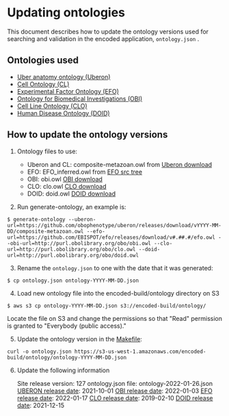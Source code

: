 Updating ontologies
=========================

This document describes how to update the ontology versions used for searching and validation in the encoded application, ```ontology.json``` .

Ontologies used
---------------- 

* [Uber anatomy ontology (Uberon)]
* [Cell Ontology (CL)]
* [Experimental Factor Ontology (EFO)]
* [Ontology for Biomedical Investigations (OBI)]
* [Cell Line Ontology (CLO)]
* [Human Disease Ontology (DOID)]

How to update the ontology versions
---------------- 

1. Ontology files to use:
	
	* Uberon and CL: composite-metazoan.owl from [Uberon download]
	* EFO: EFO_inferred.owl from [EFO src tree]
	* OBI: obi.owl [OBI download]
	* CLO: clo.owl [CLO download]
	* DOID: doid.owl [DOID download]

2. Run generate-ontology, an example is: 
```
$ generate-ontology --uberon-url=https://github.com/obophenotype/uberon/releases/download/vYYYY-MM-DD/composite-metazoan.owl --efo-url=https://github.com/EBISPOT/efo/releases/download/v#.##.#/efo.owl --obi-url=http://purl.obolibrary.org/obo/obi.owl --clo-url=http://purl.obolibrary.org/obo/clo.owl --doid-url=http://purl.obolibrary.org/obo/doid.owl
```
3. Rename the ```ontology.json``` to one with the date that it was generated:
```
$ cp ontology.json ontology-YYYY-MM-DD.json
```
4. Load new ontology file into the encoded-build/ontology directory on S3
```
$ aws s3 cp ontology-YYYY-MM-DD.json s3://encoded-build/ontology/
```
Locate the file on S3 and change the permissions so that "Read" permission is granted to "Everybody (public access)."

5.  Update the ontology version in the [Makefile]:
```
curl -o ontology.json https://s3-us-west-1.amazonaws.com/encoded-build/ontology/ontology-YYYY-MM-DD.json
```
6.  Update the following information
    
    Site release version: 127
    ontology.json file: ontology-2022-01-26.json
    [UBERON release date]: 2021-10-01
    [OBI release date]: 2022-01-03
    [EFO release date]: 2022-01-17
    [CLO release date]: 2019-02-10
    [DOID release date]: 2021-12-15

[Uber anatomy ontology (Uberon)]: http://uberon.org/
[Cell Ontology (CL)]: http://cellontology.org/
[Experimental Factor Ontology (EFO)]: http://www.ebi.ac.uk/efo
[Ontology for Biomedical Investigations (OBI)]: http://obi-ontology.org/
[Cell Line Ontology (CLO)]: http://www.clo-ontology.org
[Human Disease Ontology (DOID)]: http://www.disease-ontology.org
[Uberon download]: https://github.com/obophenotype/uberon/releases
[EFO src tree]: https://github.com/EBISPOT/efo/
[OBI download]: http://www.ontobee.org/ontology/OBI
[CLO download]: http://www.ontobee.org/ontology/CLO
[DOID download]: http://www.ontobee.org/ontology/DOID
[Makefile]: ../../../Makefile
[UBERON release date]: https://github.com/obophenotype/uberon/releases
[OBI release date]: https://github.com/obi-ontology/obi/releases
[EFO release date]: https://github.com/EBISPOT/efo/blob/master/ExFactor%20Ontology%20release%20notes.txt
[CLO release date]: http://www.ontobee.org/ontology/CLO
[DOID release date]: http://www.ontobee.org/ontology/DOID
